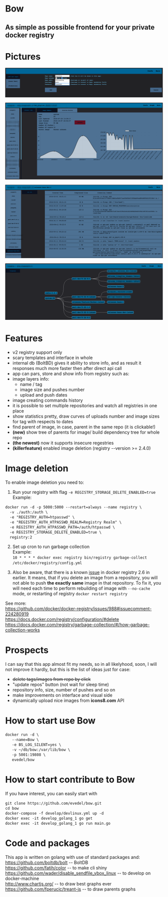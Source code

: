 Bow
==
## As simple as possible frontend for your private docker registry
Pictures
==
![](develop/conf.png)  

![](develop/info.png)

![](develop/history.png)

![](develop/parents.png)

Features
==  
- v2 registry support only
- scary templates and interface in whole
- internal db (BoltBD) gives it ability to store info, and as result it responses much more faster then after direct api call
- app can pars, store and show info from registry such as:
 - image layers info:
   - name / tag
   - image size and pushes number
   - upload and push dates
 - image creating commands history
- it is possible to set multiple repositories and watch all registries in one place
- show statistics pretty, draw curves of uploads number and image sizes for tag with respects to dates
- find parent of image, in case, parent in the same repo (it is clickable!)
- __(new)__ show tree of parents for image/ build dependency tree for whole repo  
- __(the newest)__ now it supports insecure regestries
- __(killerfeature)__ enabled image deletion (registry --version >= 2.4.0)

Image deletion
==
To enable image deletion you need to:
1. Run your registry with flag `-e REGISTRY_STORAGE_DELETE_ENABLED=true`  
Example:  
```
docker run -d -p 5000:5000 --restart=always --name registry \
  -v ./auth:/auth \
  -e "REGISTRY_AUTH=htpasswd" \
  -e "REGISTRY_AUTH_HTPASSWD_REALM=Registry Realm" \
  -e REGISTRY_AUTH_HTPASSWD_PATH=/auth/htpasswd \
  -e REGISTRY_STORAGE_DELETE_ENABLED=true \
  registry:2
```
2. Set up cron to run garbage collection  
Example:  
`10 * * * * docker exec registry bin/registry garbage-collect /etc/docker/registry/config.yml`

3. Also be aware, that there is a known [issue](https://github.com/docker/distribution/issues/1939) in docker registry 2.6 in earlier. It means, that if you delete an image from a repository, you will not able to push __the exactly same__ image in that repository. To fix it, you will need each time to perform rebuilding of image with `--no-cache` mode, or restarting of registry `docker restart registry`


See more:  
https://github.com/docker/docker-registry/issues/988#issuecomment-224280919  
https://docs.docker.com/registry/configuration/#delete  
https://docs.docker.com/registry/garbage-collection/#/how-garbage-collection-works

Prospects
==
I can say that this app almost fit my needs, so in all likelyhood, soon, I will not improve it hardly, but this is the list of ideas just for case:  
- ~~delete tags/images from repo by click~~
- "update repos" button (not wait for sleep time)
- repository info, size, number of pushes and so on
- make improvements on interface and visual side
- dynamically upload nice images from __icons8.com__ API

How to start use Bow
==
```
docker run -d \
   --name=Bow \
   -e BS_LOG_SILENT=yes \
   -v ~/db/bow:/var/lib/bow \
   -p 5001:19808 \
   evedel/bow
```
How to start contribute to Bow
==
If you have interest, you can easily start with
```
git clone https://github.com/evedel/bow.git
cd bow
docker-compose -f develop/devlinux.yml up -d
docker exec -it develop_golang_1 go get
docker exec -it develop_golang_1 go run main.go
```
Code and packages
==
This app is written on golang with use of standard packages and:  
https://github.com/boltdb/bolt -- BoltDB  
https://github.com/fatih/color -- to make cli shiny  
https://github.com/wader/disable_sendfile_vbox_linux -- to develop on docker-machine  
http://www.chartjs.org/ -- to draw best graphs ever  
https://github.com/fperucic/treant-js -- to draw parents graphs  
